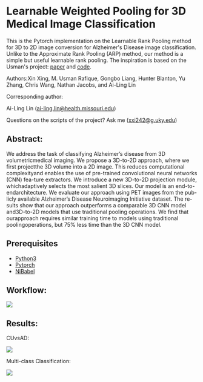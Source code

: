 # Learnable Weighted Pooling for 3D Medical Image Classification
This is the Pytorch implementation on the Learnable Rank Pooling method for 3D to 2D image conversion for Alzheimer's Disease image classification. 
Unlike to the Approximate Rank Pooling (ARP) method, our method is a simple but useful learnable rank pooling. The inspiration is based on the Usman's project: [paper](https://openaccess.thecvf.com/content_CVPRW_2019/papers/EarthVision/Rafique_Weakly_Supervised_Fusion_of_Multiple_Overhead_Images_CVPRW_2019_paper.pdf) and [code](https://github.com/mvrl/weakly-supervised-image-fusion). 

Authors:Xin Xing, M.  Usman  Rafique, Gongbo Liang, Hunter Blanton, Yu Zhang, Chris Wang, Nathan Jacobs, and Ai-Ling Lin

Corresponding author: 

Ai-Ling Lin (ai-ling.lin@health.missouri.edu)

Questions on the scripts of the project? Ask me (xxi242@g.uky.edu)

## Abstract:
We address the task of classifying Alzheimer’s disease from 3D volumetricmedical imaging.  We propose a 3D-to-2D approach, where we first projectthe  3D  volume  into  a  2D  image.   This  reduces  computational  complexityand enables the use of pre-trained convolutional neural networks (CNN) fea-ture  extractors.   We  introduce  a  new  3D-to-2D  projection  module,  whichadaptively  selects  the  most  salient  3D  slices.   Our  model  is  an  end-to-endarchitecture.   We  evaluate  our  approach  using  PET  images  from  the  pub-licly available Alzheimer’s Disease Neuroimaging Initiative dataset.  The re-sults show that our approach outperforms a comparable 3D CNN model and3D-to-2D models that use traditional pooling operations.  We find that ourapproach requires similar training time to models using traditional poolingoperations, but 75% less time than the 3D CNN model. 


## Prerequisites
* [Python3](https://www.python.org/)
* [Pytorch](https://pytorch.org/)
* [NiBabel](https://nipy.org/nibabel/)



## Workflow:
![](https://github.com/mvrl/LWP/blob/main/imgs/architecture.png)


## Results:
CUvsAD:

![](https://github.com/mvrl/LWP/blob/main/imgs/results_1.png)

Multi-class Classification:

![](https://github.com/mvrl/LWP/blob/main/imgs/Results_2.png)
